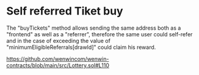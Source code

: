 # Self referred Tiket buy

The "buyTickets" method allows sending the same address both as a "frontend" as well as a "referrer", therefore the same user could self-refer and in the case of exceeding the value of "minimumEligibleReferrals[drawId]" could claim his reward.

https://github.com/wenwincom/wenwin-contracts/blob/main/src/Lottery.sol#L110




